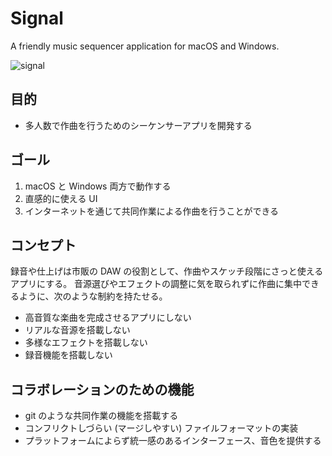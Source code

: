 # Signal

A friendly music sequencer application for macOS and Windows.

![signal](https://user-images.githubusercontent.com/5355966/29995998-41fde864-9031-11e7-8a11-47509f19b224.png)

## 目的

- 多人数で作曲を行うためのシーケンサーアプリを開発する

## ゴール

1. macOS と Windows 両方で動作する
2. 直感的に使える UI
3. インターネットを通じて共同作業による作曲を行うことができる

## コンセプト

録音や仕上げは市販の DAW の役割として、作曲やスケッチ段階にさっと使えるアプリにする。
音源選びやエフェクトの調整に気を取られずに作曲に集中できるように、次のような制約を持たせる。

- 高音質な楽曲を完成させるアプリにしない
- リアルな音源を搭載しない
- 多様なエフェクトを搭載しない
- 録音機能を搭載しない

## コラボレーションのための機能

- git のような共同作業の機能を搭載する
- コンフリクトしづらい (マージしやすい) ファイルフォーマットの実装
- プラットフォームによらず統一感のあるインターフェース、音色を提供する
